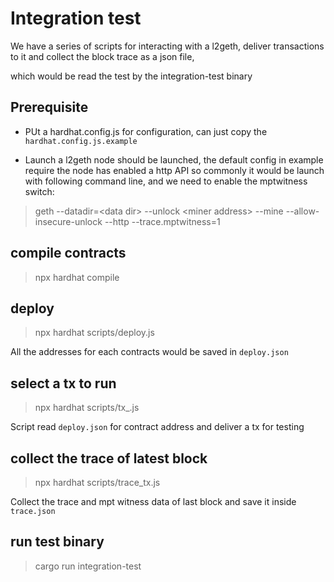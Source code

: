 # Integration test

We have a series of scripts for interacting with a l2geth, deliver transactions to it and collect the block trace as a json file,

which would be read the test by the integration-test binary

## Prerequisite 

+ PUt a hardhat.config.js for configuration, can just copy the `hardhat.config.js.example`

+ Launch a l2geth node should be launched, the default config in example require the node has enabled a http API so commonly it would be launch with following command line, and we need to enable the mptwitness switch:

> geth --datadir=\<data dir\> --unlock \<miner address\> --mine --allow-insecure-unlock --http --trace.mptwitness=1

## compile contracts

> npx hardhat compile

## deploy

> npx hardhat scripts/deploy.js

All the addresses for each contracts would be saved in `deploy.json`

## select a tx to run

> npx hardhat scripts/tx_<contract>.js

Script read `deploy.json` for contract address and deliver a tx for testing

## collect the trace of latest block

> npx hardhat scripts/trace_tx.js

Collect the trace and mpt witness data of last block and save it inside `trace.json`

## run test binary

> cargo run integration-test
